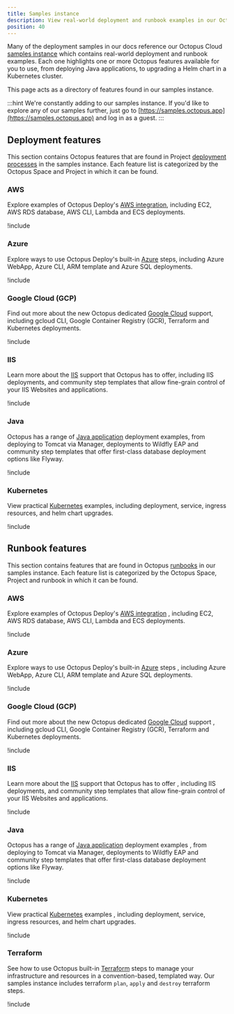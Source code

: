 ```yaml
---
title: Samples instance
description: View real-world deployment and runbook examples in our Octopus Cloud samples instance - https://samples.octopus.app
position: 40
---
```


Many of the deployment samples in our docs reference our Octopus Cloud [samples instance](https://samples.octopus.app) which contains real-world deployment and runbook examples. Each one highlights one or more Octopus features available for you to use, from deploying Java applications, to upgrading a Helm chart in a Kubernetes cluster.

This page acts as a directory of features found in our samples instance.

:::hint
We're constantly adding to our samples instance. If you'd like to explore any of our samples further, just go to [https://samples.octopus.app](https://samples.octopus.app) and log in as a guest.
:::

## Deployment features

This section contains Octopus features that are found in Project [deployment processes](/docs/projects/deployment-process/index.md) in the samples instance. Each feature list is categorized by the Octopus Space and Project in which it can be found.

### AWS

Explore examples of Octopus Deploy's [AWS integration](/docs/deployments/aws/index.md), including EC2, AWS RDS database, AWS CLI, Lambda and ECS deployments.

!include <samples-aws-deployment-feature-list>

### Azure

Explore ways to use Octopus Deploy's built-in [Azure](/docs/deployments/azure/index.md) steps, including Azure WebApp, Azure CLI, ARM template and Azure SQL deployments.

!include <samples-azure-deployment-feature-list>

### Google Cloud (GCP)

Find out more about the new Octopus dedicated [Google Cloud](/docs/deployments/google-cloud/index.md) support, including gcloud CLI, Google Container Registry (GCR), Terraform and Kubernetes deployments.

!include <samples-google-cloud-deployment-feature-list>

### IIS

Learn more about the [IIS](/docs/deployments/windows/iis-websites-and-application-pools.md) support that Octopus has to offer, including IIS deployments, and community step templates that allow fine-grain control of your IIS Websites and applications.

!include <samples-iis-deployment-feature-list>

### Java

Octopus has a range of [Java application](/docs/deployments/java/index.md) deployment examples, from deploying to Tomcat via Manager, deployments to Wildfly EAP and community step templates that offer first-class database deployment options like Flyway.

!include <samples-java-deployment-feature-list>

### Kubernetes

View practical [Kubernetes](/docs/deployments/kubernetes/index.md) examples, including deployment, service, ingress resources, and helm chart upgrades.

!include <samples-kubernetes-deployment-feature-list>

## Runbook features

This section contains features that are found in Octopus [runbooks](/docs/runbooks/index.md) in our samples instance. Each feature list is categorized by the Octopus Space, Project and runbook in which it can be found.

### AWS

Explore examples of Octopus Deploy's [AWS integration](/docs/deployments/aws/index.md) , including EC2, AWS RDS database, AWS CLI, Lambda and ECS deployments.

!include <samples-aws-runbook-feature-list>

### Azure

Explore ways to use Octopus Deploy's built-in [Azure](/docs/deployments/azure/index.md) steps , including Azure WebApp, Azure CLI, ARM template and Azure SQL deployments.

!include <samples-azure-runbook-feature-list>

### Google Cloud (GCP)

Find out more about the new Octopus dedicated [Google Cloud](/docs/deployments/google-cloud/index.md) support , including gcloud CLI, Google Container Registry (GCR), Terraform and Kubernetes deployments.

!include <samples-google-cloud-runbook-feature-list>

### IIS

Learn more about the [IIS](/docs/deployments/windows/iis-websites-and-application-pools.md) support that Octopus has to offer , including IIS deployments, and community step templates that allow fine-grain control of your IIS Websites and applications.

!include <samples-iis-runbook-feature-list>

### Java

Octopus has a range of [Java application](/docs/deployments/java/index.md) deployment examples , from deploying to Tomcat via Manager, deployments to Wildfly EAP and community step templates that offer first-class database deployment options like Flyway.

!include <samples-java-runbook-feature-list>

### Kubernetes

View practical [Kubernetes](/docs/deployments/kubernetes/index.md) examples , including deployment, service, ingress resources, and helm chart upgrades.

!include <samples-kubernetes-runbook-feature-list>

### Terraform

See how to use Octopus built-in [Terraform](/docs/deployments/terraform/index.md) steps to manage your infrastructure and resources in a convention-based, templated way. Our samples instance includes terraform `plan`, `apply` and `destroy` terraform steps.

!include <samples-terraform-runbook-feature-list>
